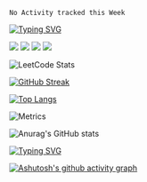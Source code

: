 <!--START_SECTION:waka-->
```text
No Activity tracked this Week
```
<!--END_SECTION:waka-->


[![Typing SVG](https://readme-typing-svg.herokuapp.com?font=Kdam+Thmor+Pro&color=31F7F2&center=true&vCenter=true&lines=echo+%22%E4%BD%A0%E5%A5%BD+%E4%B8%96%E7%95%8C%EF%BC%81%22)](https://git.io/typing-svg)

<img src="https://img.shields.io/badge/-HTML5-E34F26?style=flat-square&logo=html5&logoColor=white" /> 
<img src="https://img.shields.io/badge/-CSS3-1572B6?style=flat-square&logo=css3" /> 
<img src="https://img.shields.io/badge/-JavaScript-oringe?style=flat-square&logo=javascript" />

<img src="https://img.shields.io/badge/-Golang-oringe?style=for-the-badge&logo=[Golang](https://cdn.jsdelivr.net/npm/simple-icons@v7/icons/golang.svg)" />

![LeetCode Stats](https://stats.justsong.cn/api/leetcode/?username=lemonsoldout)

<!-- ![](https://img.shields.io/badge/dynamic/json?color=000000&label=GitHub&query=%24.data.totalSubs&suffix=%20followers&url=https%3A%2F%2Fapi.spencerwoo.com%2Fsubstats%2F%3Fsource%3Dgithub%26queryKey%3DWonz5130) -->
[![GitHub Streak](http://github-readme-streak-stats.herokuapp.com?user=lemonsoldout&theme=blood)](https://git.io/streak-stats)

[![Top Langs](https://github-readme-stats.vercel.app/api/top-langs/?username=lemonsoldout&layout=compact)](https://github.com/anuraghazra/github-readme-stats)

![Metrics](https://metrics.lecoq.io/lemonsoldout?template=classic&languages=1&followup=1&people=1&introduction=1&base.indepth=false&base.hireable=false&languages.limit=8&languages.threshold=0%25&languages.other=false&languages.colors=github&languages.sections=most-used&languages.indepth=false&languages.analysis.timeout=15&languages.categories=markup%2C%20programming&languages.recent.categories=markup%2C%20programming&languages.recent.load=300&languages.recent.days=14&followup.sections=repositories&followup.indepth=false&people.limit=24&people.identicons=false&people.identicons.hide=false&people.size=28&people.types=followers%2C%20following&people.shuffle=false&introduction.title=true&config.timezone=America%2FNew_York)

![Anurag's GitHub stats](https://github-readme-stats.vercel.app/api?username=lemonsoldout&show_icons=true&theme=dracula)

[![Typing SVG](https://readme-typing-svg.herokuapp.com?center=true&vCenter=true&lines=%E4%B8%89%E5%A4%A9%E6%89%93%E9%B1%BC+%E4%B8%A4%E5%A4%A9%E6%99%92%E7%BD%91+%E4%B8%80%E5%A4%A9%E8%B5%B6%E4%BD%9C%E4%B8%9A%E3%80%82)](https://git.io/typing-svg)


[![Ashutosh's github activity graph](https://activity-graph.herokuapp.com/graph?username=lemonsoldout&theme=github)](https://github.com/ashutosh00710/github-readme-activity-graph)



<!-- <iframe src="https://discord.com/widget?id=666884615717388289&theme=dark" width="350" height="500" allowtransparency="true" frameborder="0" sandbox="allow-popups allow-popups-to-escape-sandbox allow-same-origin allow-scripts"></iframe> -->

